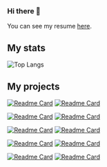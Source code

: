 ### Hi there 👋
You can see my resume [here](https://drive.google.com/file/d/1l21chd1xi0fa5mqgxlF8N-mTy-4pUZNv/view?usp=sharing).
## My stats
![Top Langs](https://github-readme-stats.vercel.app/api/top-langs/?username=andreitablan&layout=compact&show_icons=true&theme=transparent)
## My projects
[![Readme Card](https://github-readme-stats.vercel.app/api/pin/?username=andreitablan&repo=Viridis-Vitae&show_icons=true&theme=transparent)](https://github.com/andreitablan/Viridis-Vitae) [![Readme Card](https://github-readme-stats.vercel.app/api/pin/?username=andreitablan&repo=Pedagogy-Prime&show_icons=true&theme=transparent)](https://github.com/andreitablan/Pedagogy-Prime) 

[![Readme Card](https://github-readme-stats.vercel.app/api/pin/?username=andreitablan&repo=Actors-Guild-Awards-Visualizer&show_icons=true&theme=transparent)](https://github.com/andreitablan/Actors-Guild-Awards-Visualizer) [![Readme Card](https://github-readme-stats.vercel.app/api/pin/?username=andreitablan&repo=Graph-bot&show_icons=true&theme=transparent)](https://github.com/andreitablan/Graph-bot)

[![Readme Card](https://github-readme-stats.vercel.app/api/pin/?username=4-Capybara-Fiorosi&repo=CourtDate&show_icons=true&theme=transparent)](https://github.com/4-Capybara-Fiorosi/CourtDate) [![Readme Card](https://github-readme-stats.vercel.app/api/pin/?username=Rianer&repo=FII-IMR-ERFELETA&show_icons=true&theme=transparent)](https://github.com/Rianer/FII-IMR-ERFELETA) 

[![Readme Card](https://github-readme-stats.vercel.app/api/pin/?username=andreitablan&repo=Stable-marriage-problem&show_icons=true&theme=transparent)](https://github.com/andreitablan/Stable-marriage-problem) [![Readme Card](https://github-readme-stats.vercel.app/api/pin/?username=AnaMitrea&repo=BibLis&show_icons=true&theme=transparent)](https://github.com/AnaMitrea/BibLis)

[![Readme Card](https://github-readme-stats.vercel.app/api/pin/?username=OpariucRares&repo=Vacation-Pal&show_icons=true&theme=transparent)](https://github.com/OpariucRares/Vacation-Pal) [![Readme Card](https://github-readme-stats.vercel.app/api/pin/?username=andreitablan&repo=Guess-the-number&show_icons=true&theme=transparent)](https://github.com/andreitablan/Guess-the-number)
